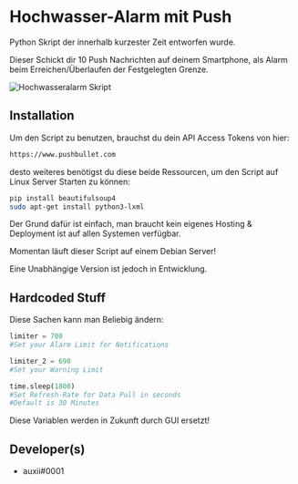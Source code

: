 # Hochwasser-Alarm mit Push

Python Skript der innerhalb kurzester Zeit entworfen wurde.

Dieser Schickt dir 10 Push Nachrichten auf deinem Smartphone, als Alarm beim Erreichen/Überlaufen der Festgelegten Grenze. 

![Hochwasseralarm Skript](https://i.ibb.co/5hzPF1S/hochwasseralarm-in-action.png)

## Installation

Um den Script zu benutzen, brauchst du dein API Access Tokens von hier:

```bash
https://www.pushbullet.com
```
desto weiteres benötigst du diese beide Ressourcen, um den Script auf Linux Server Starten zu können:
```bash
pip install beautifulsoup4
sudo apt-get install python3-lxml
```
Der Grund dafür ist einfach, man braucht kein eigenes Hosting & Deployment ist auf allen Systemen verfügbar. 

Momentan läuft dieser Script auf einem Debian Server!

Eine Unabhängige Version ist jedoch in Entwicklung.

## Hardcoded Stuff
Diese Sachen kann man Beliebig ändern:
```python
limiter = 700 
#Set your Alarm Limit for Notifications

limiter_2 = 690 
#Set your Warning Limit

time.sleep(1800) 
#Set Refresh-Rate for Data Pull in seconds
#Default is 30 Minutes
```
Diese Variablen werden in Zukunft durch GUI ersetzt!

## Developer(s)
- auxii#0001